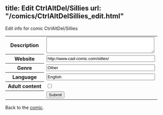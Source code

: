 title: Edit CtrlAltDel/Sillies
url: "/comics/CtrlAltDelSillies_edit.html"
---
Edit info for comic CtrlAltDel/Sillies

<form name="comic" action="http://gaepostmail.appspot.com/comic/" method="post">
<table class="comicinfo">
<tr>
<th>Description</th><td><textarea name="description" cols="40" rows="3"></textarea></td>
</tr>
<tr>
<th>Website</th><td><input type="text" name="url" value="http://www.cad-comic.com/sillies/" size="40"/></td>
</tr>
<tr>
<th>Genre</th><td><input type="text" name="genre" value="Other" size="40"/></td>
</tr>
<tr>
<th>Language</th><td><input type="text" name="language" value="English" size="40"/></td>
</tr>
<tr>
<th>Adult content</th><td><input type="checkbox" name="adult" value="adult" /></td>
</tr>
<tr>
<th></th><td>
<input type="hidden" name="comic" value="CtrlAltDelSillies" />
<input type="submit" name="submit" value="Submit" />
</td>
</tr>
</table>
</form>

Back to the [comic](CtrlAltDelSillies.html).
